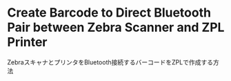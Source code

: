 # Create Barcode to Direct Bluetooth Pair between Zebra Scanner and  ZPL Printer
 ZebraスキャナとプリンタをBluetooth接続するバーコードをZPLで作成する方法
